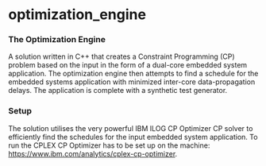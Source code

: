 # optimization_engine

### The Optimization Engine

A solution written in C++ that creates a Constraint Programming (CP) problem based on the input in the form of a dual-core embedded system application.
The optimization engine then attempts to find a schedule for the embedded systems application with minimized inter-core data-propagation delays.
The application is complete with a synthetic test generator.

### Setup

The solution utilises the very powerful IBM ILOG CP Optimizer CP solver to efficiently find the schedules for the input embedded system application.
To run the CPLEX CP Optimizer has to be set up on the machine: https://www.ibm.com/analytics/cplex-cp-optimizer.
